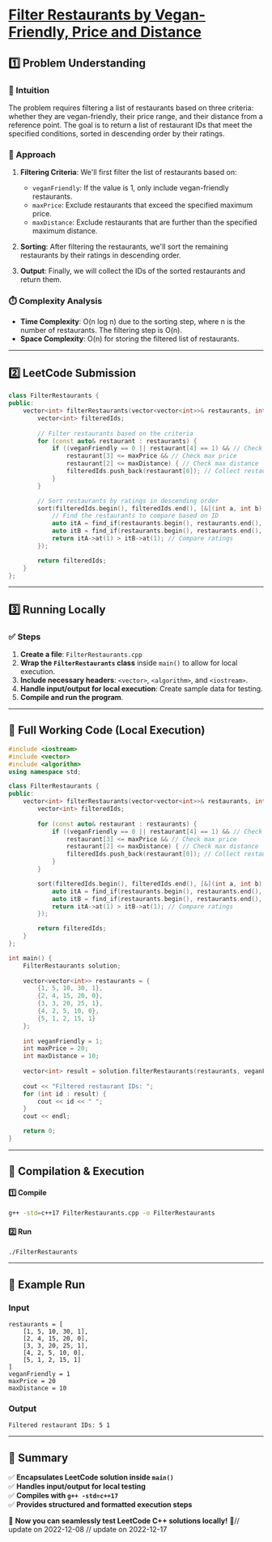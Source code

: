 # **[Filter Restaurants by Vegan-Friendly, Price and Distance](https://leetcode.com/problems/filter-restaurants-by-vegan-friendly-price-and-distance/description/)**  

## **1️⃣ Problem Understanding**  
### **📌 Intuition**  
The problem requires filtering a list of restaurants based on three criteria: whether they are vegan-friendly, their price range, and their distance from a reference point. The goal is to return a list of restaurant IDs that meet the specified conditions, sorted in descending order by their ratings.

### **🚀 Approach**  
1. **Filtering Criteria**: We'll first filter the list of restaurants based on:
   - `veganFriendly`: If the value is 1, only include vegan-friendly restaurants.
   - `maxPrice`: Exclude restaurants that exceed the specified maximum price.
   - `maxDistance`: Exclude restaurants that are further than the specified maximum distance.

2. **Sorting**: After filtering the restaurants, we'll sort the remaining restaurants by their ratings in descending order.

3. **Output**: Finally, we will collect the IDs of the sorted restaurants and return them.

### **⏱️ Complexity Analysis**  
- **Time Complexity**: O(n log n) due to the sorting step, where n is the number of restaurants. The filtering step is O(n).
- **Space Complexity**: O(n) for storing the filtered list of restaurants.

---  

## **2️⃣ LeetCode Submission**  
```cpp
class FilterRestaurants {
public:
    vector<int> filterRestaurants(vector<vector<int>>& restaurants, int veganFriendly, int maxPrice, int maxDistance) {
        vector<int> filteredIds;
        
        // Filter restaurants based on the criteria
        for (const auto& restaurant : restaurants) {
            if ((veganFriendly == 0 || restaurant[4] == 1) && // Check vegan-friendly
                restaurant[3] <= maxPrice && // Check max price
                restaurant[2] <= maxDistance) { // Check max distance
                filteredIds.push_back(restaurant[0]); // Collect restaurant ID
            }
        }

        // Sort restaurants by ratings in descending order
        sort(filteredIds.begin(), filteredIds.end(), [&](int a, int b) {
            // Find the restaurants to compare based on ID
            auto itA = find_if(restaurants.begin(), restaurants.end(), [&](const vector<int>& r) { return r[0] == a; });
            auto itB = find_if(restaurants.begin(), restaurants.end(), [&](const vector<int>& r) { return r[0] == b; });
            return itA->at(1) > itB->at(1); // Compare ratings
        });

        return filteredIds;
    }
};
```  

---  

## **3️⃣ Running Locally**  
### **✅ Steps**  
1. **Create a file**: `FilterRestaurants.cpp`  
2. **Wrap the `FilterRestaurants` class** inside `main()` to allow for local execution.  
3. **Include necessary headers**: `<vector>`, `<algorithm>`, and `<iostream>`.  
4. **Handle input/output for local execution**: Create sample data for testing.  
5. **Compile and run the program**.  

---  

## **📝 Full Working Code (Local Execution)**  
```cpp
#include <iostream>
#include <vector>
#include <algorithm>
using namespace std;

class FilterRestaurants {
public:
    vector<int> filterRestaurants(vector<vector<int>>& restaurants, int veganFriendly, int maxPrice, int maxDistance) {
        vector<int> filteredIds;
        
        for (const auto& restaurant : restaurants) {
            if ((veganFriendly == 0 || restaurant[4] == 1) && // Check vegan-friendly
                restaurant[3] <= maxPrice && // Check max price
                restaurant[2] <= maxDistance) { // Check max distance
                filteredIds.push_back(restaurant[0]); // Collect restaurant ID
            }
        }

        sort(filteredIds.begin(), filteredIds.end(), [&](int a, int b) {
            auto itA = find_if(restaurants.begin(), restaurants.end(), [&](const vector<int>& r) { return r[0] == a; });
            auto itB = find_if(restaurants.begin(), restaurants.end(), [&](const vector<int>& r) { return r[0] == b; });
            return itA->at(1) > itB->at(1); // Compare ratings
        });

        return filteredIds;
    }
};

int main() {
    FilterRestaurants solution;
    
    vector<vector<int>> restaurants = {
        {1, 5, 10, 30, 1},
        {2, 4, 15, 20, 0},
        {3, 3, 20, 25, 1},
        {4, 2, 5, 10, 0},
        {5, 1, 2, 15, 1}
    };
    
    int veganFriendly = 1;
    int maxPrice = 20;
    int maxDistance = 10;
    
    vector<int> result = solution.filterRestaurants(restaurants, veganFriendly, maxPrice, maxDistance);
    
    cout << "Filtered restaurant IDs: ";
    for (int id : result) {
        cout << id << " ";
    }
    cout << endl;

    return 0;
}
```  

---  

## **🔧 Compilation & Execution**  
#### **1️⃣ Compile**  
```bash
g++ -std=c++17 FilterRestaurants.cpp -o FilterRestaurants
```  

#### **2️⃣ Run**  
```bash
./FilterRestaurants
```  

---  

## **🎯 Example Run**  
### **Input**  
```
restaurants = [
    [1, 5, 10, 30, 1],
    [2, 4, 15, 20, 0],
    [3, 3, 20, 25, 1],
    [4, 2, 5, 10, 0],
    [5, 1, 2, 15, 1]
]
veganFriendly = 1
maxPrice = 20
maxDistance = 10
```  
### **Output**  
```
Filtered restaurant IDs: 5 1 
```  

---  

## **📌 Summary**  
✅ **Encapsulates LeetCode solution inside `main()`**  
✅ **Handles input/output for local testing**  
✅ **Compiles with `g++ -std=c++17`**  
✅ **Provides structured and formatted execution steps**  

🚀 **Now you can seamlessly test LeetCode C++ solutions locally!** 🚀// update on 2022-12-08
// update on 2022-12-17
